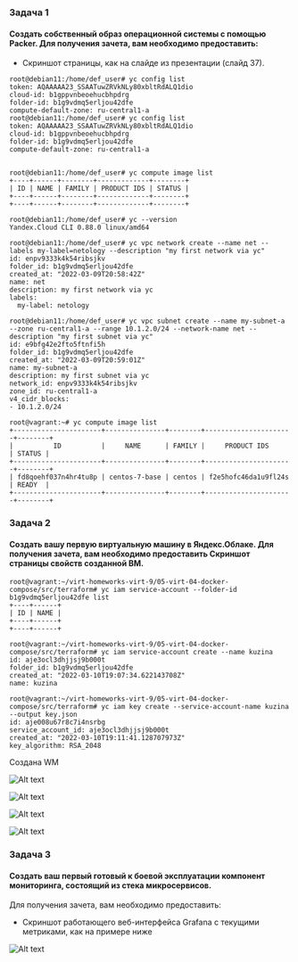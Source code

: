 ### Задача 1

#### Создать собственный образ операционной системы с помощью Packer. Для получения зачета, вам необходимо предоставить:

* Скриншот страницы, как на слайде из презентации (слайд 37).

````
root@debian11:/home/def_user# yc config list
token: AQAAAAA23_SSAATuwZRVkNLy80xbltRdALQ1dio
cloud-id: b1gppvnbeoehucbhpdrg
folder-id: b1g9vdmq5erljou42dfe
compute-default-zone: ru-central1-a
root@debian11:/home/def_user# yc config list
token: AQAAAAA23_SSAATuwZRVkNLy80xbltRdALQ1dio
cloud-id: b1gppvnbeoehucbhpdrg
folder-id: b1g9vdmq5erljou42dfe
compute-default-zone: ru-central1-a


root@debian11:/home/def_user# yc compute image list
+----+------+--------+-------------+--------+
| ID | NAME | FAMILY | PRODUCT IDS | STATUS |
+----+------+--------+-------------+--------+
+----+------+--------+-------------+--------+

root@debian11:/home/def_user# yc --version
Yandex.Cloud CLI 0.88.0 linux/amd64

root@debian11:/home/def_user# yc vpc network create --name net --labels my-label=netology --description "my first network via yc"
id: enpv9333k4k54ribsjkv
folder_id: b1g9vdmq5erljou42dfe
created_at: "2022-03-09T20:58:42Z"
name: net
description: my first network via yc
labels:
  my-label: netology

root@debian11:/home/def_user# yc vpc subnet create --name my-subnet-a --zone ru-central1-a --range 10.1.2.0/24 --network-name net --description "my first subnet via yc"
id: e9bfg42e2fto5ftnfi5h
folder_id: b1g9vdmq5erljou42dfe
created_at: "2022-03-09T20:59:01Z"
name: my-subnet-a
description: my first subnet via yc
network_id: enpv9333k4k54ribsjkv
zone_id: ru-central1-a
v4_cidr_blocks:
- 10.1.2.0/24

root@vagrant:~# yc compute image list
+----------------------+---------------+--------+----------------------+--------+
|          ID          |     NAME      | FAMILY |     PRODUCT IDS      | STATUS |
+----------------------+---------------+--------+----------------------+--------+
| fd8qoehf037n4hr4tu8p | centos-7-base | centos | f2e5hofc46da1u9fl24s | READY  |
+----------------------+---------------+--------+----------------------+--------+

````



### Задача 2

#### Создать вашу первую виртуальную машину в Яндекс.Облаке. Для получения зачета, вам необходимо предоставить Скриншот страницы свойств созданной ВМ.

````
root@vagrant:~/virt-homeworks-virt-9/05-virt-04-docker-compose/src/terraform# yc iam service-account --folder-id b1g9vdmq5erljou42dfe list
+----+------+
| ID | NAME |
+----+------+
+----+------+

root@vagrant:~/virt-homeworks-virt-9/05-virt-04-docker-compose/src/terraform# yc iam service-account create --name kuzina
id: aje3ocl3dhjjsj9b000t
folder_id: b1g9vdmq5erljou42dfe
created_at: "2022-03-10T19:07:34.622143708Z"
name: kuzina

root@vagrant:~/virt-homeworks-virt-9/05-virt-04-docker-compose/src/terraform# yc iam key create --service-account-name kuzina --output key.json
id: aje008u67r8c7i4nsrbg
service_account_id: aje3ocl3dhjjsj9b000t
created_at: "2022-03-10T19:11:41.128707973Z"
key_algorithm: RSA_2048

````
Создана WM

![Alt text](Screenshot_2022-03-10_212646.png)

![Alt text](Screenshot_2022-03-10_223940.png)

![Alt text](Screenshot_2022-03-10_224029.png)

![Alt text](Задание2_WM_info.png)


### Задача 3

#### Создать ваш первый готовый к боевой эксплуатации компонент мониторинга, состоящий из стека микросервисов.

Для получения зачета, вам необходимо предоставить: 
* Скриншот работающего веб-интерфейса Grafana с текущими метриками, как на примере ниже


![Alt text](Screenshot_2022-03-10_234722.png)
